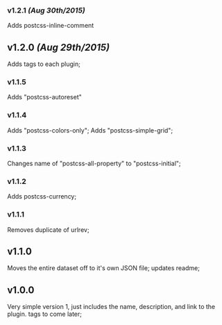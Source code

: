 ### v1.2.1 *(Aug 30th/2015)*
Adds postcss-inline-comment

## v1.2.0 *(Aug 29th/2015)*
Adds tags to each plugin;

### v1.1.5
Adds "postcss-autoreset"

### v1.1.4
Adds "postcss-colors-only";
Adds "postcss-simple-grid";

### v1.1.3
Changes name of "postcss-all-property" to "postcss-initial";

### v1.1.2
Adds postcss-currency;

### v1.1.1
Removes duplicate of urlrev;

## v1.1.0
Moves the entire dataset off to it's own JSON file; updates readme;

## v1.0.0
Very simple version 1, just includes the name, description, and link to the plugin. tags to come later;